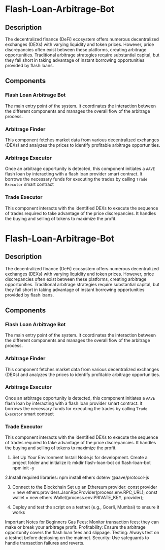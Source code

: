 # Flash-Loan-Arbitrage-Bot

## Description

The decentralized finance (DeFi) ecosystem offers numerous decentralized exchanges (DEXs) with varying liquidity and token prices. However, price discrepancies often exist between these platforms, creating arbitrage opportunities. Traditional arbitrage strategies require substantial capital, but they fall short in taking advantage of instant borrowing opportunities provided by flash loans.

## Components

### Flash Loan Arbitrage Bot

The main entry point of the system. It coordinates the interaction between the different components and manages the overall flow of the arbitrage process.

### Arbitrage Finder

This component fetches market data from various decentralized exchanges (DEXs) and analyzes the prices to identify profitable arbitrage opportunities.

### Arbitrage Executor

Once an arbitrage opportunity is detected, this component initiates a `AAVE` flash loan by interacting with a flash loan provider smart contract. It borrows the necessary funds for executing the trades by calling `Trade Executor` smart contract

### Trade Executor

This component interacts with the identified DEXs to execute the sequence of trades required to take advantage of the price discrepancies. It handles the buying and selling of tokens to maximize the profit.

# Flash-Loan-Arbitrage-Bot

## Description

The decentralized finance (DeFi) ecosystem offers numerous decentralized exchanges (DEXs) with varying liquidity and token prices. However, price discrepancies often exist between these platforms, creating arbitrage opportunities. Traditional arbitrage strategies require substantial capital, but they fall short in taking advantage of instant borrowing opportunities provided by flash loans.

## Components

### Flash Loan Arbitrage Bot

The main entry point of the system. It coordinates the interaction between the different components and manages the overall flow of the arbitrage process.

### Arbitrage Finder

This component fetches market data from various decentralized exchanges (DEXs) and analyzes the prices to identify profitable arbitrage opportunities.

### Arbitrage Executor

Once an arbitrage opportunity is detected, this component initiates a `AAVE` flash loan by interacting with a flash loan provider smart contract. It borrows the necessary funds for executing the trades by calling `Trade Executor` smart contract

### Trade Executor

This component interacts with the identified DEXs to execute the sequence of trades required to take advantage of the price discrepancies. It handles the buying and selling of tokens to maximize the profit.


1. Set Up Your Environment
Install Node.js for development.
Create a project folder and initialize it:
mkdir flash-loan-bot
cd flash-loan-bot
npm init -y

2.Install required libraries:
npm install ethers dotenv @aave/protocol-js

3. Connect to the Blockchain
Set up an Ethereum provider:
const provider = new ethers.providers.JsonRpcProvider(process.env.RPC_URL);
const wallet = new ethers.Wallet(process.env.PRIVATE_KEY, provider);

4. Deploy and test the script on a testnet (e.g., Goerli, Mumbai) to ensure it works

Important Notes for Beginners
Gas Fees: Monitor transaction fees; they can make or break your arbitrage profit.
Profitability: Ensure the arbitrage opportunity covers the flash loan fees and slippage.
Testing: Always test on a testnet before deploying on the mainnet.
Security: Use safeguards to handle transaction failures and reverts.


